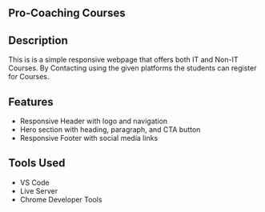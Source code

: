 ## Pro-Coaching Courses
## Description
This is is a simple responsive webpage that offers both IT and Non-IT Courses. By Contacting using the given platforms the students can register for Courses.

## Features
- Responsive Header with logo and navigation
- Hero section with heading, paragraph, and CTA button
- Responsive Footer with social media links

## Tools Used
- VS Code
- Live Server
- Chrome Developer Tools
